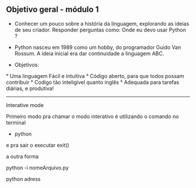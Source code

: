 ## Objetivo geral - módulo 1

- Conhecer um pouco sobre a história da linguagem, explorando as ideias de seu criador. Responder perguntas como: Onde eu devo usar Python ?

- Python nasceu em 1989 como um hobby, do programador Guido Van Rossum. A ideia inicial era dar continuidade a linguagem ABC.

- Objetivos:

° Uma linguagem Fácil e intuitiva
° Código aberto, para que todos possam contribuir
° Codigo tão inteligível quanto inglês
° Adequada para tarefas diárias, e produtiva!

---

Interative mode

Primeiro modo pra chamar o modo interativo é utilizando o comando no terminal

- python

e pra sair o executar exit()

a outra forma

python -i nomeArquivo.py

python adress
